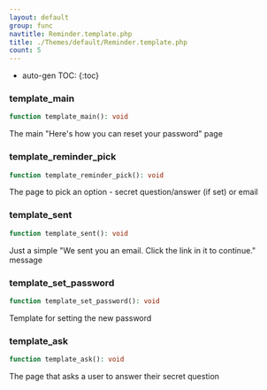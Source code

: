 ```yaml
---
layout: default
group: func
navtitle: Reminder.template.php
title: ./Themes/default/Reminder.template.php
count: 5
---
```

* auto-gen TOC:
{:toc}
### template_main

```php
function template_main(): void
```
The main "Here's how you can reset your password" page



### template_reminder_pick

```php
function template_reminder_pick(): void
```
The page to pick an option - secret question/answer (if set) or email



### template_sent

```php
function template_sent(): void
```
Just a simple "We sent you an email. Click the link in it to continue." message



### template_set_password

```php
function template_set_password(): void
```
Template for setting the new password



### template_ask

```php
function template_ask(): void
```
The page that asks a user to answer their secret question



